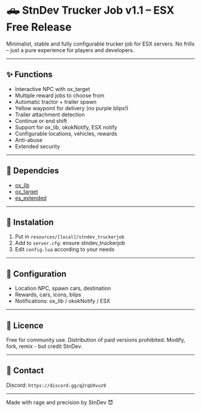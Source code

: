 # 🛻 StnDev Trucker Job v1.1 – ESX Free Release

Minimalist, stable and fully configurable trucker job for ESX servers.
No frills – just a pure experience for players and developers.

---

## ✨ Functions
- Interactive NPC with ox_target
- Multiple reward jobs to choose from
- Automatic tractor + trailer spawn
- Yellow waypoint for delivery (no purple blips!)
- Trailer attachment detection
- Continue or end shift
- Support for ox_lib, okokNotify, ESX notify
- Configurable locations, vehicles, rewards
- Anti-abuse
- Extended security



---

## 🔧 Dependcies
- [ox_lib](https://github.com/overextended/ox_lib)  
- [ox_target](https://github.com/overextended/ox_target)  
- [es_extended](https://github.com/esx-framework/es_extended)

---

## 🚀 Instalation
1. Put in `resources/[local]/stndev_truckerjob`
2. Add to `server.cfg`: ensure stndev_truckerjob
3. Edit `config.lua` according to your needs

---

## 🧠 Configuration
- Location NPC, spawn cars, destination
- Rewards, cars, icons, blips
- Notifications: ox_lib / okokNotify / ESX

---

## 🧱 Licence
Free for community use.
Distribution of paid versions prohibited.
Modify, fork, remix - but credit StnDev.

---

## 💬 Contact
Discord: `https://discord.gg/q2rqUXvuz9`  

---

Made with rage and precision by StnDev 😈
